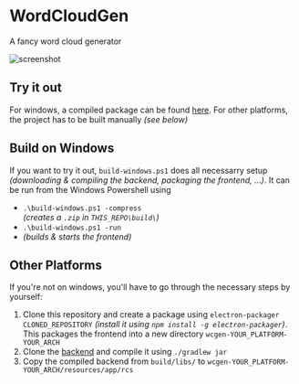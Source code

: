 # WordCloudGen

A fancy word cloud generator  

![screenshot](https://i.imgur.com/jEqSKFx.png)

## Try it out
For windows, a compiled package can be found [here](https://mega.nz/#!mepj0aQR!p8S-3gqsg9S1v_nLiT3h4M17QCXoqI7ReW51yZTdmks). For other platforms, the project has to be built manually *(see below)*

## Build on Windows
If you want to try it out, `build-windows.ps1` does all necessarry setup *(downloading & compiling the backend, packaging the frontend, ...)*. It can be run from the Windows Powershell using

-   `.\build-windows.ps1 -compress`  
    *(creates a `.zip` in `THIS_REPO\build\`)*
-   `.\build-windows.ps1 -run`
-   *(builds & starts the frontend)*

## Other Platforms
If you're not on windows, you'll have to go through the necessary steps by yourself:  
1. Clone this repository and create a package using `electron-packager CLONED_REPOSITORY` *(install it using `npm install -g electron-packager`)*. This packages the frontend into a new directory `wcgen-YOUR_PLATFORM-YOUR_ARCH`
2. Clone the [backend](https://github.com/NyxCode/wordcloudgen-backend) and compile it using `./gradlew jar`
3. Copy the compiled backend from `build/libs/` to `wcgen-YOUR_PLATFORM-YOUR_ARCH/resources/app/rcs`
